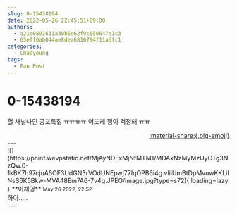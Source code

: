 ```yaml
---
slug: 0-15438194
date: 2022-05-26 22:45:51+09:00
authors:
  - a21e0891631a40b5e62f9c650647a1c3
  - 65eff6ab044ae8dea6816794f11a6fc1
categories:
  - Chaeyoung
tags:
  - Fan Post
---
```


# 0-15438194

<div class="post-container" markdown="1">
<div class="content-container md-sidebar__scrollwrap" markdown="1">

헐 채널나인 공포특집 ㅠㅠㅠㅠ 어또케 꽹이 걱정돼 ㅠㅠ

</div>
</div>

<div style="text-align: right;" markdown="1">
<a href="https://weverse.io/fromis9/fanpost/0-15438194" style="text-align: right;">:material-share:{.big-emoji}</a>
</div>
---

<div class="comments-container md-sidebar__scrollwrap" markdown="1">
<div class="comment" markdown="1">
<div class='id-container' markdown="1">
![](https://phinf.wevpstatic.net/MjAyNDExMjNfMTM1/MDAxNzMyMzUyOTg3NzQw.0-1kBK7h97cjuA6OF3UdGN3rVOdUNEpwj77IqOPB6i4g.vliiUmBtDpMvuwKKLiINsS6K5Bkw-MVA48Em7A6-7v4g.JPEG/image.jpg?type=s72){ loading=lazy }
**<span class="artist">이채영</span>** <small>May 26 2022, 22:52</small><br>
</div>
<div class='comment-body' markdown="1">
하아.....
</div>
</div>
</div>
---
